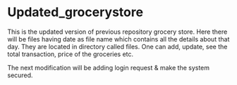 # Updated_grocerystore
This is the updated version of previous repository grocery store. 
Here there will be files having date as file name which contains all the details about that day. They are located in directory called files.
One can add, update, see the total transaction, price of the groceries etc.



The next modification will be adding login request & make the system secured. 
